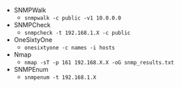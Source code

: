- SNMPWalk
	- `snmpwalk -c public -v1 10.0.0.0`
- SNMPCheck
	- `snmpcheck -t 192.168.1.X -c public`
- OneSixtyOne
	- `onesixtyone -c names -i hosts`
- Nmap
	- `nmap -sT -p 161 192.168.X.X -oG snmp_results.txt`
- SNMPEnum
	- `snmpenum -t 192.168.1.X`
